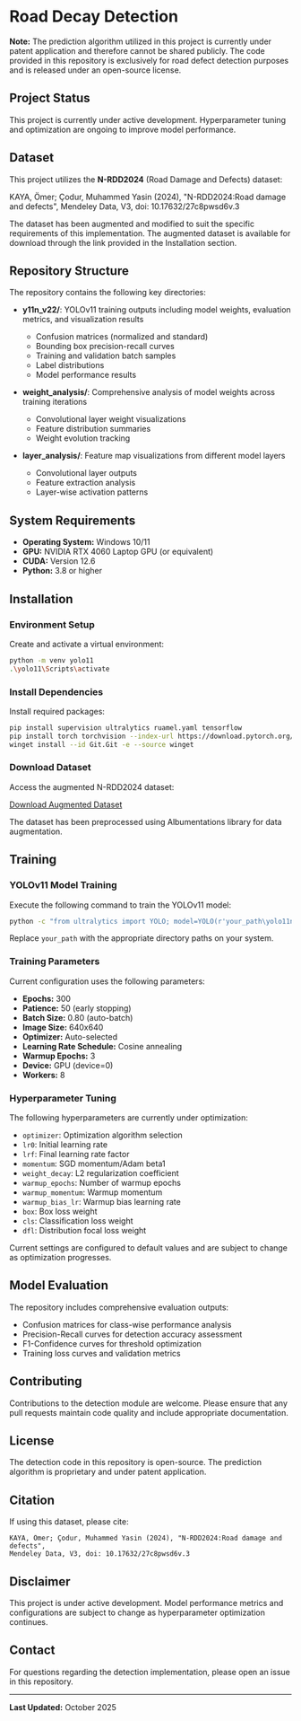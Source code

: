 # Road Decay Detection

**Note:** The prediction algorithm utilized in this project is currently under patent application and therefore cannot be shared publicly. The code provided in this repository is exclusively for road defect detection purposes and is released under an open-source license.

## Project Status

This project is currently under active development. Hyperparameter tuning and optimization are ongoing to improve model performance.

## Dataset

This project utilizes the **N-RDD2024** (Road Damage and Defects) dataset:

KAYA, Ömer; Çodur, Muhammed Yasin (2024), "N-RDD2024:Road damage and defects", Mendeley Data, V3, doi: 10.17632/27c8pwsd6v.3

The dataset has been augmented and modified to suit the specific requirements of this implementation. The augmented dataset is available for download through the link provided in the Installation section.

## Repository Structure

The repository contains the following key directories:

- **y11n_v22/**: YOLOv11 training outputs including model weights, evaluation metrics, and visualization results
  - Confusion matrices (normalized and standard)
  - Bounding box precision-recall curves
  - Training and validation batch samples
  - Label distributions
  - Model performance results

- **weight_analysis/**: Comprehensive analysis of model weights across training iterations
  - Convolutional layer weight visualizations
  - Feature distribution summaries
  - Weight evolution tracking

- **layer_analysis/**: Feature map visualizations from different model layers
  - Convolutional layer outputs
  - Feature extraction analysis
  - Layer-wise activation patterns

## System Requirements

- **Operating System:** Windows 10/11
- **GPU:** NVIDIA RTX 4060 Laptop GPU (or equivalent)
- **CUDA:** Version 12.6
- **Python:** 3.8 or higher

## Installation

### Environment Setup

Create and activate a virtual environment:

```bash
python -m venv yolo11
.\yolo11\Scripts\activate
```

### Install Dependencies

Install required packages:

```bash
pip install supervision ultralytics ruamel.yaml tensorflow
pip install torch torchvision --index-url https://download.pytorch.org/whl/cu126
winget install --id Git.Git -e --source winget
```

### Download Dataset

Access the augmented N-RDD2024 dataset:

[Download Augmented Dataset](https://drive.google.com/drive/folders/1dH5W83y3a3k5LmjC70ZthYw-Fmdnc9aD?usp=sharing)

The dataset has been preprocessed using Albumentations library for data augmentation.

## Training

### YOLOv11 Model Training

Execute the following command to train the YOLOv11 model:

```bash
python -c "from ultralytics import YOLO; model=YOLO(r'your_path\yolo11n.pt'); model.train(data=r'your_path\N-RDD2024\data.yaml', epochs=300, patience=50, batch=0.80, imgsz=640, cache='disk', device=0, workers=8, project=r'your_path', name='y11n_v1', optimizer='auto', cos_lr=True, profile=True, warmup_epochs=3, val=True, plots=True)"
```

Replace `your_path` with the appropriate directory paths on your system.

### Training Parameters

Current configuration uses the following parameters:

- **Epochs:** 300
- **Patience:** 50 (early stopping)
- **Batch Size:** 0.80 (auto-batch)
- **Image Size:** 640x640
- **Optimizer:** Auto-selected
- **Learning Rate Schedule:** Cosine annealing
- **Warmup Epochs:** 3
- **Device:** GPU (device=0)
- **Workers:** 8

### Hyperparameter Tuning

The following hyperparameters are currently under optimization:

- `optimizer`: Optimization algorithm selection
- `lr0`: Initial learning rate
- `lrf`: Final learning rate factor
- `momentum`: SGD momentum/Adam beta1
- `weight_decay`: L2 regularization coefficient
- `warmup_epochs`: Number of warmup epochs
- `warmup_momentum`: Warmup momentum
- `warmup_bias_lr`: Warmup bias learning rate
- `box`: Box loss weight
- `cls`: Classification loss weight
- `dfl`: Distribution focal loss weight

Current settings are configured to default values and are subject to change as optimization progresses.

## Model Evaluation

The repository includes comprehensive evaluation outputs:

- Confusion matrices for class-wise performance analysis
- Precision-Recall curves for detection accuracy assessment
- F1-Confidence curves for threshold optimization
- Training loss curves and validation metrics

## Contributing

Contributions to the detection module are welcome. Please ensure that any pull requests maintain code quality and include appropriate documentation.

## License

The detection code in this repository is open-source. The prediction algorithm is proprietary and under patent application.

## Citation

If using this dataset, please cite:

```
KAYA, Ömer; Çodur, Muhammed Yasin (2024), "N-RDD2024:Road damage and defects", 
Mendeley Data, V3, doi: 10.17632/27c8pwsd6v.3
```

## Disclaimer

This project is under active development. Model performance metrics and configurations are subject to change as hyperparameter optimization continues.

## Contact

For questions regarding the detection implementation, please open an issue in this repository.

---

**Last Updated:** October 2025
